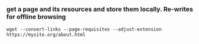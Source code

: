 ### get a page and its resources and store them locally.  Re-writes for offline browsing

```
wget --convert-links --page-requisites --adjust-extension https://mysite.org/about.html
```
